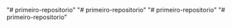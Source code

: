 "# primeiro-repositorio" 
"# primeiro-repositorio" 
"# primeiro-repositorio" 
"# primeiro-repositorio" 

